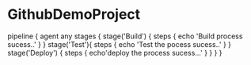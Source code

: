 # GithubDemoProject
pipeline { 
    agent any 
    stages {
        stage('Build') { 
            steps { 
                echo 'Build process sucess..'
            }
        }
        stage('Test'){
            steps {
                echo 'Test the pocess sucess..' 
            }
        }
        stage('Deploy') {
            steps {
                echo'deploy the process sucess...' 
            }
        }
    }
}
